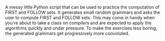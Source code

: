 A messy little Python script that can be used to practice the computation of FIRST and FOLLOW sets.
It generates small random grammars and asks the user to compute FIRST and FOLLOW sets.
This may come in handy when you're about to take a class on compilers and are expected to apply the algorithms quickly and under pressure.
To make the exercises less boring, the generated grammars get progressively more convoluted.

